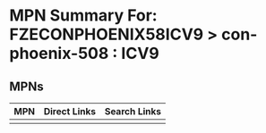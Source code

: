 



# MPN Summary For: FZECONPHOENIX58ICV9 > con-phoenix-508 : ICV9

## MPNs
  

|MPN|Direct Links|Search Links|
| :--- | :--- | :--- |
||||
